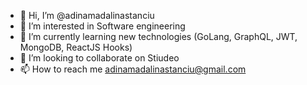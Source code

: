 - 👋 Hi, I’m @adinamadalinastanciu
- 👀 I’m interested in Software engineering
- 🌱 I’m currently learning new technologies (GoLang, GraphQL, JWT, MongoDB, ReactJS Hooks)
- 💞️ I’m looking to collaborate on Stiudeo
- 📫 How to reach me adinamadalinastanciu@gmail.com

<!---
adinamadalinastanciu/adinamadalinastanciu is a ✨ special ✨ repository because its `README.md` (this file) appears on your GitHub profile.
You can click the Preview link to take a look at your changes.
--->
